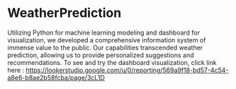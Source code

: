 # WeatherPrediction
Utilizing Python for machine learning modeling and dashboard for visualization, we developed a comprehensive information system of immense value to the public. Our capabilities transcended weather prediction, allowing us to provide personalized suggestions and recommendations.
To see and try the dashboard visualization, click link here : https://lookerstudio.google.com/u/0/reporting/569a9f18-bd57-4c54-a8e6-b8ae2b58fcba/page/3cL1D
